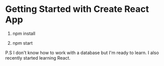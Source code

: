 # Getting Started with Create React App

1) npm install

2) npm start


P.S   I don't know how to work with a database but I'm ready to learn. I also recently started learning React.
